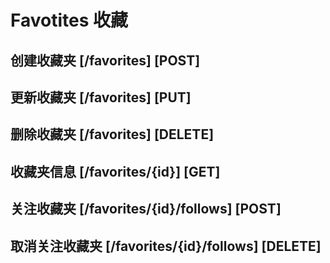 # Favotites 收藏

## 创建收藏夹 [/favorites] [POST]

## 更新收藏夹 [/favorites] [PUT]

## 删除收藏夹 [/favorites] [DELETE]

## 收藏夹信息 [/favorites/{id}] [GET]

## 关注收藏夹 [/favorites/{id}/follows] [POST]

## 取消关注收藏夹 [/favorites/{id}/follows] [DELETE]

